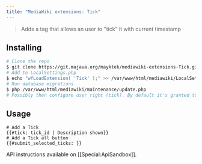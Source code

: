 ```yaml
---
title: "MediaWiki extensions: Tick"
---
```


> Adds a tag that allows an user to "tick" it with current timestamp

## Installing

```bash
# Clone the repo
$ git clone https://git.majava.org/mayktek/mediawiki-extensions-Tick.git /var/www/html/mediawiki/extensions/Tick
# Add to LocalSettings.php
$ echo "wfLoadExtension( 'Tick' );" >> /var/www/html/mediawiki/LocalSettings.php
# Run database migrations
$ php /var/www/html/mediawiki/maintenance/update.php
# Possibly then configure user right (tick). By default it's granted to autoconfirmed users
```

## Usage
```
# Add a Tick
{{#tick: tick_id | Description shown}}
# Add a Tick all button
{{#submit_selected_ticks: }}
```

API instructions available on [[Special:ApiSandbox]].
